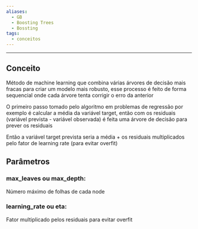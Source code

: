 ```yaml
---
aliases:
  - GB
  - Boosting Trees
  - Bossting
tags:
  - conceitos
---
```


---
## Conceito

Método de machine learning que combina várias árvores de decisão mais fracas para criar um modelo mais robusto, esse processo é feito de forma sequencial onde cada árvore tenta corrigir o erro da anterior

O primeiro passo tomado pelo algoritmo em problemas de regressão por exemplo é calcular a média da variável target, então com os residuais (variável prevista - variável observada) é feita uma árvore de decisão para prever os residuais

Então a variável target prevista seria a média + os residuais multiplicados pelo fator de learning rate (para evitar overfit)


## Parâmetros

### max_leaves ou max_depth:

Número máximo de folhas de cada node

### learning_rate ou eta:

Fator multiplicado pelos residuais para evitar overfit